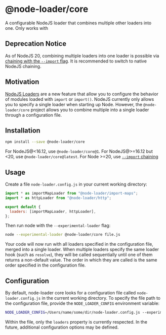 # @node-loader/core

A configurable NodeJS loader that combines multiple other loaders into one. Only works with 

## Deprecation Notice

As of NodeJS 20, combining multiple loaders into one loader is possible via [chaining with the `--import` flag](https://nodejs.org/docs/latest-v20.x/api/module.html#chaining). It is recommended to switch to native NodeJS chaining.

## Motivation

[NodeJS Loaders](https://nodejs.org/dist/latest-v14.x/docs/api/esm.html#esm_experimental_loaders) are a new feature that allow you to configure the behavior of modules loaded with `import` or `import()`. NodeJS currently only allows you to specify a single loader when starting up Node. However, the `@node-loader/core` project allows you to combine multiple into a single loader through a configuration file.

## Installation

```sh
npm install --save @node-loader/core
```

For NodeJS@<16.12, use `@node-loader/core@1`. For NodeJS@>=16.12 but <20, use `@node-loader/core@latest`. For Node >=20, use [`--import` chaining](https://nodejs.org/docs/latest-v20.x/api/module.html#chaining)

## Usage

Create a file `node-loader.config.js` in your current working directory:

```js
import * as importMapLoader from "@node-loader/import-maps";
import * as httpLoader from "@node-loader/http";

export default {
  loaders: [importMapLoader, httpLoader],
};
```

Then run node with the `--experimental-loader` flag:

```sh
node --experimental-loader @node-loader/core file.js
```

Your code will now run with all loaders specified in the configuration file, merged into a single loader. When multiple loaders specify the same loader hook (such as `resolve`), they will be called sequentially until one of them returns a non-default value. The order in which they are called is the same order specified in the configuration file.

## Configuration

By default, node-loader core looks for a configuration file called `node-loader.config.js` in the current working directory. To specify the file path to the configuration file, provide the `NODE_LOADER_CONFIG` environment variable:

```sh
NODE_LOADER_CONFIG=/Users/name/some/dir/node-loader.config.js --experimental-loader @node-loader/core file.js
```

Within the file, only the `loaders` property is currently respected. In the future, additional configuration options may be defined.
